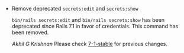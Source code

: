 *   Remove deprecated `secrets:edit` and `secrets:show`

    `bin/rails secrets:edit` and `bin/rails secrets:show` has been deprecated since Rails 7.1 in favor of
    credentials. This command has been removed.

    *Akhil G Krishnan*
Please check [7-1-stable](https://github.com/rails/rails/blob/7-1-stable/railties/CHANGELOG.md) for previous changes.
